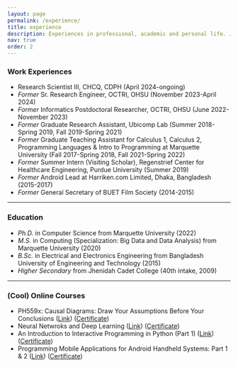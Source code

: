 ```yaml
---
layout: page
permalink: /experience/
title: experience
description: Experiences in professional, academic and personal life. Jotted down in a page.
nav: true
order: 2
---
```


<h3>Work Experiences</h3>
<ul>
    <li>Research Scientist III, CHCQ, CDPH (April 2024-ongoing)</li>
    <li><i>Former</i> Sr. Research Engineer, OCTRI, OHSU (November 2023-April 2024)</li>
    <li><i>Former</i> Informatics Postdoctoral Researcher, OCTRI, OHSU (June 2022-November 2023)</li>
    <li><i>Former</i> Graduate Research Assistant, Ubicomp Lab (Summer 2018-Spring 2019, Fall 2019-Spring 2021)</li>
    <li><i>Former</i> Graduate Teaching Assistant for Calculus 1, Calculus 2, Programming Languages & Intro to Programming at Marquette University (Fall 2017-Spring 2018, Fall 2021-Spring 2022)</li>
    <li><i>Former</i> Summer Intern (Visiting Scholar), Regenstrief Center for Healthcare Engineering, Purdue University (Summer 2019)</li>
    <li><i>Former</i> Android Lead at Harriken.com Limited, Dhaka, Bangladesh (2015-2017)</li>
    <li><i>Former</i> General Secretary of BUET Film Society (2014-2015)</li>
</ul>

---

<h3>Education</h3>
<ul>
    <li><i>Ph.D.</i> in Computer Science from Marquette University (2022)</li>
    <li><i>M.S.</i> in Computing (Specialization: Big Data and Data Analysis) from Marquette University (2020)</li>
    <li><i>B.Sc.</i> in Electrical and Electronics Engineering from Bangladesh University of Engineering and Technology (2015)</li>
    <li><i>Higher Secondary</i> from Jhenidah Cadet College (40th intake, 2009)</li>
</ul>

---

<h3>(Cool) Online Courses</h3>
<ul>
    <li>PH559x: Causal Diagrams: Draw Your Assumptions Before Your Conclusions (<a href="https://www.edx.org/course/causal-diagrams-draw-your-assumptions-before-your-conclusions" target="_blank">Link</a>) (<a href="https://courses.edx.org/certificates/f044031abf9f4d8881d69b1c6fc9acec" target="_blank">Certificate</a>)</li>
    <li>Neural Netwroks and Deep Learning (<a href="https://www.coursera.org/learn/neural-networks-deep-learning" target="_blank">Link</a>) (<a href="https://www.coursera.org/account/accomplishments/verify/A33ZF4MHWDMR" target="_blank">Certificate</a>)</li>
    <li>An Introduction to Interactive Programming in Python (Part 1) (<a href="https://www.coursera.org/learn/interactive-python-1" target="_blank">Link</a>) (<a href="/assets/pdf/coursera_cert_python.pdf" target="_blank">Certificate</a>)</li>
    <li>Programming Mobile Applications for Android Handheld Systems: Part 1 & 2 (<a href="https://www.coursera.org/learn/android-programming" target="_blank">Link</a>) (<a href="https://www.coursera.org/account/accomplishments/records/DLT6SW67WU" target="_blank">Certificate</a>)</li>
</ul>

<!-- ---

<h3>Certifications</h3>
Blah blah blah

-->
